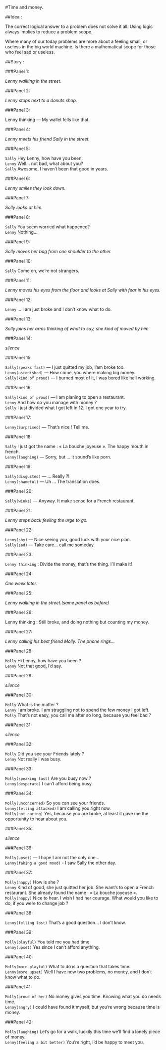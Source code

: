 #Time and money.

##Idea : 

The correct logical answer to a problem does not solve it all. Using logic always implies to reduce a problem scope. 

Where many of our today problems are more about a feeling small, or useless in the big world machine. 
Is there a mathematical scope for those who feel sad or useless. 

##Story :


###Panel 1:

*Lenny walking in the street.*

###Panel 2:

*Lenny stops next to a donuts shop.*

###Panel 3:

Lenny thinking — My wallet fells like that.

###Panel 4:

*Lenny meets his friend Sally in the street.*

###Panel 5:

`Sally` Hey Lenny, how have you been.  
`Lenny` Well… not bad, what about you?  
`Sally` Awesome, I haven’t been that good in years.

###Panel 6:

*Lenny smiles they look down.*

###Panel 7:

*Sally looks at him.*

###Panel 8:

`Sally` You seem worried what happened?    
`Lenny` Nothing…

###Panel 9:

*Sally moves her bag from one shoulder to the other.*

###Panel 10:

`Sally` Come on, we’re not strangers.

###Panel 11:

*Lenny moves his eyes from the floor and looks at Sally with fear in his eyes.*

###Panel 12:

`Lenny` … I am just broke and I don’t know what to do.

###Panel 13:

*Sally joins her arms thinking of what to say, she kind of moved by him.*

###Panel 14:

*silence* 

###Panel 15:

`Sally(speaks fast)` — I just quitted my job, I’am broke too.  
`Lenny(astonished)` — How come, you where making big money.  
`Sally(kind of proud)` — I burned most of it, I was bored like hell working.

###Panel 16:

`Sally(kind of proud)` — I am planing to open a restaurant.  
`Lenny` And how do you manage with money ?  
`Sally` I just divided what I got left in 12. I got one year to try.

###Panel 17:

`Lenny(Surprised)` — That’s nice ! Tell me.

###Panel 18:

`Sally` I just got the name : « La bouche joyeuse ». The happy mouth in french.  
`Lenny(laughing)` — Sorry, but … it sound’s like porn.

###Panel 19:

`Sally(disgusted)` — … Really ?!  
`Lenny(shameful)` — Uh … The translation does.

###Panel 20:

`Sally(winks)` — Anyway. It make sense for a French restaurant.

###Panel 21:

*Lenny steps back feeling the urge to go.*

###Panel 22:

`Lenny(shy)` — Nice seeing you, good luck with your nice plan.  
`Sally(sad)` — Take care… call me someday.

###Panel 23:

`Lenny thinking` : Divide the money, that’s the thing. I’ll make it!

###Panel 24:

*One week later.*

###Panel 25:

*Lenny walking in the street.(same panel as before)*

###Panel 26:

Lenny thinking : Still broke, and doing nothing but counting my money.

###Panel 27:

*Lenny calling his best friend Molly. The phone rings…*

###Panel 28:

`Molly` Hi Lenny, how have you been ?  
`Lenny` Not that good, I’d say.

###Panel 29:

*silence*

###Panel 30:

`Molly` What is the matter ?  
`Lenny` I am broke. I am struggling not to spend the few money I got left.  
`Molly` That’s not easy, you call me after so long, because you feel bad ?

###Panel 31:

*silence*

###Panel 32:

`Molly` Did you see your Friends lately ?  
`Lenny` Not really I was busy.

###Panel 33:

`Molly(speaking fast)` Are you busy now ?  
`Lenny(desperate)` I can’t afford being busy.

###Panel 34:

`Molly(unconcerned)` So you can see your friends.  
`Lenny(felling attacked)` I am calling you right now.  
`Molly(not caring)` Yes, because you are broke, at least it gave me the opportunity to hear about you.

###Panel 35:

*silence*

###Panel 36:

`Molly(upset)` — I hope I am not the only one…  
`Lenny(faking a good mood)` - I saw Sally the other day.

###Panel 37:

`Molly(happy)` How is she ?  
`Lenny` Kind of good, she just quitted her job. She want’s to open a French restaurant. She already found the name : « La bouche joyeuse ».  
`Molly(happy)` Nice to hear. I wish I had her courage. What would you like to do, if you were to change job ?

###Panel 38:

`Lenny(felling lost)` That’s a good question… I don’t know.

###Panel 39:

`Molly(playful)` You told me you had time.  
`Lenny(upset)` Yes since I can’t afford anything.

###Panel 40:

`Molly(more playful)` What to do is a question that takes time.  
`Lenny(more upset)` Well I have now two problems, no money, and I don’t know what to do.

###Panel 41:

`Molly(proud of her)` No money gives you time. Knowing what you do needs time.  
`Lenny(angry)` I could have found it myself, but you’re wrong because time is money.

###Panel 42:

`Molly(laughing)` Let’s go for a walk, luckily this time we’ll find a lonely piece of money.  
`Lenny(feeling a bit better)` You’re right, I’d be happy to meet you.

